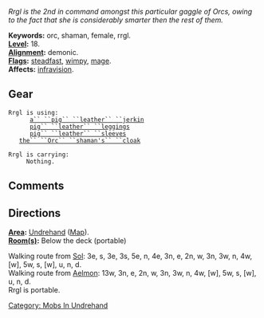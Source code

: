*Rrgl is the 2nd in command amongst this particular gaggle of Orcs,
owing to the fact that she is considerably smarter then the rest of
them.*

**Keywords:** orc, shaman, female, rrgl.  
**[Level](Level.md "wikilink"):** 18.  
**[Alignment](Alignment.md "wikilink"):** demonic.  
**[Flags](:Category:_Mob_Types.md "wikilink"):**
[steadfast](Sentinel_Mobs.md "wikilink"),
[wimpy](Wimpy_Mobs.md "wikilink"),
[mage](Spellcasting_Mobs.md "wikilink").  
**Affects:** [infravision](Infravision.md "wikilink").  

## Gear

`Rrgl is using:`  
<worn on body>`      `[`a`` ``pig`` ``leather`` ``jerkin`](Pig_Leather_Jerkin.md "wikilink")  
<worn on legs>`      `[`pig`` ``leather`` ``leggings`](Pig_Leather_Leggings.md "wikilink")  
<worn on arms>`      `[`pig`` ``leather`` ``sleeves`](Pig_Leather_Sleeves.md "wikilink")  
<worn about body>`   `[`the`` ``Orc`` ``shaman's`` ``cloak`](Orc_Shaman's_Cloak.md "wikilink")

`Rrgl is carrying:`  
`     Nothing.`

## Comments

## Directions

**[Area](:Category:_Areas.md "wikilink"):**
[Undrehand](:Category:_Undrehand.md "wikilink")
([Map](Undrehand_Map.md "wikilink")).  
**[Room(s)](:Category:_Rooms.md "wikilink"):** Below the deck (portable)

Walking route from [Sol](Sol.md "wikilink"): 3e, s, 3e, 3s, 5e, n, 4e,
3n, e, 2n, w, 3n, 3w, n, 4w, \[w\], 5w, s, \[w\], u, n, d.  
Walking route from [Aelmon](Aelmon.md "wikilink"): 13w, 3n, e, 2n, w,
3n, 3w, n, 4w, \[w\], 5w, s, \[w\], u, n, d.  
Rrgl is portable.  

[Category: Mobs In Undrehand](Category:_Mobs_In_Undrehand "wikilink")
